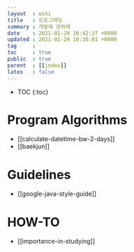 ```yaml
---
layout  : wiki
title   : 프로그래밍
summary : 개발에 관하여
date    : 2021-01-20 16:42:27 +0900
updated : 2021-01-29 16:36:01 +0900
tag     : 
toc     : true
public  : true
parent  : [[index]] 
latex   : false
---
```

* TOC
{:toc}

# Program Algorithms
* [[calculate-datetime-bw-2-days]]
* [[baekjun]]

# Guidelines
* [[google-java-style-guide]]

# HOW-TO
* [[importance-in-studying]]

